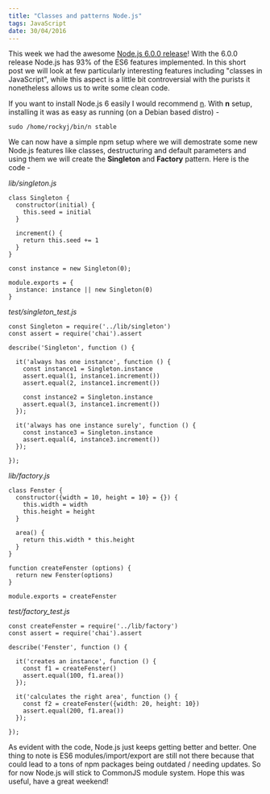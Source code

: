 ```yaml
---
title: "Classes and patterns Node.js"
tags: JavaScript
date: 30/04/2016
---
```


This week we had the awesome [Node.js 6.0.0 release](https://nodejs.org/en/blog/announcements/v6-release/)! With the 6.0.0 release Node.js has 93% of the ES6 features implemented. In this short post we will look at few particularly interesting features including "classes in JavaScript", while this aspect is a little bit controversial with the purists it nonetheless allows us to write some clean code.

If you want to install Node.js 6 easily I would recommend [n](https://github.com/tj/n). With __n__ setup, installing it was as easy as running (on a Debian based distro) - 

    sudo /home/rockyj/bin/n stable
    
We can now have a simple npm setup where we will demostrate some new Node.js features like classes, destructuring and default parameters and using them we will create the __Singleton__ and __Factory__ pattern. Here is the code -

_lib/singleton.js_

    class Singleton {
      constructor(initial) {
        this.seed = initial
      }

      increment() {
        return this.seed += 1
      }
    }

    const instance = new Singleton(0);

    module.exports = {
      instance: instance || new Singleton(0)
    }


_test/singleton_test.js_

    const Singleton = require('../lib/singleton')
    const assert = require('chai').assert

    describe('Singleton', function () {

      it('always has one instance', function () {
        const instance1 = Singleton.instance
        assert.equal(1, instance1.increment())
        assert.equal(2, instance1.increment())

        const instance2 = Singleton.instance
        assert.equal(3, instance1.increment())
      });

      it('always has one instance surely', function () {
        const instance3 = Singleton.instance
        assert.equal(4, instance3.increment())
      });

    });
    

_lib/factory.js_

    class Fenster {
      constructor({width = 10, height = 10} = {}) {
        this.width = width
        this.height = height
      }

      area() {
        return this.width * this.height
      }
    }

    function createFenster (options) {
      return new Fenster(options)
    }

    module.exports = createFenster
    
    
_test/factory_test.js_

    const createFenster = require('../lib/factory')
    const assert = require('chai').assert

    describe('Fenster', function () {

      it('creates an instance', function () {
        const f1 = createFenster()
        assert.equal(100, f1.area())
      });

      it('calculates the right area', function () {
        const f2 = createFenster({width: 20, height: 10})
        assert.equal(200, f1.area())
      });

    });
    
As evident with the code, Node.js just keeps getting better and better. One thing to note is ES6 modules/import/export are still not there because that could lead to a tons of npm packages being outdated / needing updates. So for now Node.js will stick to CommonJS module system. Hope this was useful, have a great weekend!
